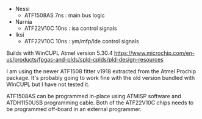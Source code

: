 
- Nessi
    - ATF1508AS  7ns : main bus logic
- Narnia
    - ATF22V10C 10ns : isa control signals
- Iksi
    - ATF22V10C 10ns : ym/mfp/ide control signals


Builds with WinCUPL Atmel version 5.30.4
https://www.microchip.com/en-us/products/fpgas-and-plds/spld-cplds/pld-design-resources

I am using the newer ATF1508 fitter v1918 extracted from the Atmel Prochip package.
It's probably going to work fine with the old version bundled with WinCUPL but I have not tested it.

ATF1508AS can be programmed in-place using ATMISP software and ATDH1150USB programming cable.
Both of the ATF22V10C chips needs to be programmed off-board in an external programmer.


